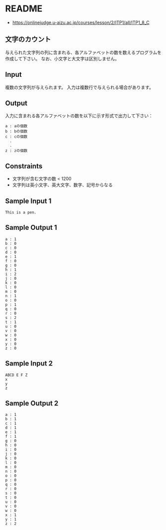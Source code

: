 # README
- <https://onlinejudge.u-aizu.ac.jp/courses/lesson/2/ITP1/all/ITP1_8_C>
## 文字のカウント
与えられた文字列の列に含まれる、各アルファベットの数を数えるプログラムを作成して下さい。
なお、小文字と大文字は区別しません。
## Input
複数の文字列が与えられます。
入力は複数行で与えられる場合があります。
## Output
入力に含まれる各アルファベットの数を以下に示す形式で出力して下さい：

```
a : aの個数
b : bの個数
c : cの個数
  .
  .
z : zの個数
```
## Constraints
- 文字列が含む文字の数 < 1200
- 文字列は英小文字、英大文字、数字、記号からなる
## Sample Input 1
```
This is a pen.
```
## Sample Output 1
```
a : 1
b : 0
c : 0
d : 0
e : 1
f : 0
g : 0
h : 1
i : 2
j : 0
k : 0
l : 0
m : 0
n : 1
o : 0
p : 1
q : 0
r : 0
s : 2
t : 1
u : 0
v : 0
w : 0
x : 0
y : 0
z : 0
```
## Sample Input 2
```
ABCD E F Z
x
y
z
```
## Sample Output 2
```
a : 1
b : 1
c : 1
d : 1
e : 1
f : 1
g : 0
h : 0
i : 0
j : 0
k : 0
l : 0
m : 0
n : 0
o : 0
p : 0
q : 0
r : 0
s : 0
t : 0
u : 0
v : 0
w : 0
x : 1
y : 1
z : 2
```
